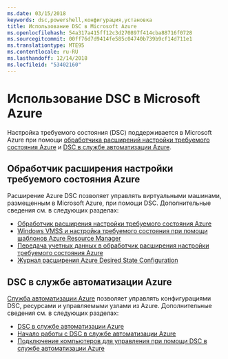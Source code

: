 ```yaml
---
ms.date: 03/15/2018
keywords: dsc,powershell,конфигурация,установка
title: Использование DSC в Microsoft Azure
ms.openlocfilehash: 54a317a415ff12c3d270897f414cba88716f0728
ms.sourcegitcommit: 00ff76d7d9414fe585c04740b739b9cf14d711e1
ms.translationtype: MTE95
ms.contentlocale: ru-RU
ms.lasthandoff: 12/14/2018
ms.locfileid: "53402160"
---
```

# <a name="using-dsc-on-microsoft-azure"></a>Использование DSC в Microsoft Azure

Настройка требуемого состояния (DSC) поддерживается в Microsoft Azure при помощи [обработчика расширений настройки требуемого состояния Azure](/azure/virtual-machines/extensions/dsc-overview) и [DSC в службе автоматизации Azure](/azure/automation/automation-dsc-overview).

## <a name="azure-desired-state-configuration-extension-handler"></a>Обработчик расширения настройки требуемого состояния Azure

Расширение Azure DSC позволяет управлять виртуальными машинами, размещенным в Microsoft Azure, при помощи DSC.
Дополнительные сведения см. в следующих разделах:

- [Обработчик расширения настройки требуемого состояния Azure](/azure/virtual-machines/extensions/dsc-overview)
- [Windows VMSS и настройка требуемого состояния при помощи шаблонов Azure Resource Manager](/azure/virtual-machines/extensions/dsc-template)
- [Передача учетных данных в обработчик расширения настройки требуемого состояния Azure](/azure/virtual-machines/extensions/dsc-credentials)
- [Журнал расширения Azure Desired State Configuration](azureDscexthistory.md)

## <a name="azure-automation-dsc"></a>DSC в службе автоматизации Azure

[Служба автоматизации Azure](https://azure.microsoft.com/en-us/services/automation/) позволяет управлять конфигурациями DSC, ресурсами и управляемыми узлами из Azure. Дополнительные сведения см. в следующих разделах:

- [DSC в службе автоматизации Azure](/azure/automation/automation-dsc-overview)
- [Начало работы с DSC в службе автоматизации Azure](/azure/automation/automation-dsc-getting-started)
- [Подключение компьютеров для управления при помощи DSC в службе автоматизации Azure](/azure/automation/automation-dsc-onboarding)